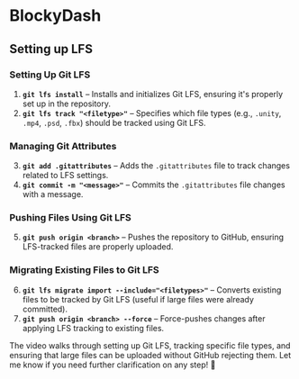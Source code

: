 # BlockyDash

## Setting up LFS
### **Setting Up Git LFS**
1. **`git lfs install`** – Installs and initializes Git LFS, ensuring it's properly set up in the repository.
2. **`git lfs track "<filetype>"`** – Specifies which file types (e.g., `.unity`, `.mp4`, `.psd`, `.fbx`) should be tracked using Git LFS.

### **Managing Git Attributes**
3. **`git add .gitattributes`** – Adds the `.gitattributes` file to track changes related to LFS settings.
4. **`git commit -m "<message>"`** – Commits the `.gitattributes` file changes with a message.

### **Pushing Files Using Git LFS**
5. **`git push origin <branch>`** – Pushes the repository to GitHub, ensuring LFS-tracked files are properly uploaded.

### **Migrating Existing Files to Git LFS**
6. **`git lfs migrate import --include="<filetypes>"`** – Converts existing files to be tracked by Git LFS (useful if large files were already committed).
7. **`git push origin <branch> --force`** – Force-pushes changes after applying LFS tracking to existing files.

The video walks through setting up Git LFS, tracking specific file types, and ensuring that large files can be uploaded without GitHub rejecting them. Let me know if you need further clarification on any step! 🚀
